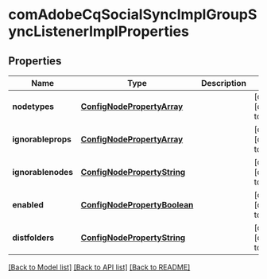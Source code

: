 # comAdobeCqSocialSyncImplGroupSyncListenerImplProperties

## Properties
Name | Type | Description | Notes
------------ | ------------- | ------------- | -------------
**nodetypes** | [**ConfigNodePropertyArray**](ConfigNodePropertyArray.md) |  | [optional] [default to null]
**ignorableprops** | [**ConfigNodePropertyArray**](ConfigNodePropertyArray.md) |  | [optional] [default to null]
**ignorablenodes** | [**ConfigNodePropertyString**](ConfigNodePropertyString.md) |  | [optional] [default to null]
**enabled** | [**ConfigNodePropertyBoolean**](ConfigNodePropertyBoolean.md) |  | [optional] [default to null]
**distfolders** | [**ConfigNodePropertyString**](ConfigNodePropertyString.md) |  | [optional] [default to null]

[[Back to Model list]](../README.md#documentation-for-models) [[Back to API list]](../README.md#documentation-for-api-endpoints) [[Back to README]](../README.md)


